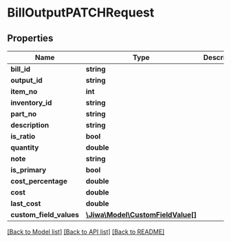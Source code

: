 # BillOutputPATCHRequest

## Properties
Name | Type | Description | Notes
------------ | ------------- | ------------- | -------------
**bill_id** | **string** |  | [optional] 
**output_id** | **string** |  | [optional] 
**item_no** | **int** |  | [optional] 
**inventory_id** | **string** |  | [optional] 
**part_no** | **string** |  | [optional] 
**description** | **string** |  | [optional] 
**is_ratio** | **bool** |  | [optional] 
**quantity** | **double** |  | [optional] 
**note** | **string** |  | [optional] 
**is_primary** | **bool** |  | [optional] 
**cost_percentage** | **double** |  | [optional] 
**cost** | **double** |  | [optional] 
**last_cost** | **double** |  | [optional] 
**custom_field_values** | [**\Jiwa\Model\CustomFieldValue[]**](CustomFieldValue.md) |  | [optional] 

[[Back to Model list]](../README.md#documentation-for-models) [[Back to API list]](../README.md#documentation-for-api-endpoints) [[Back to README]](../README.md)


